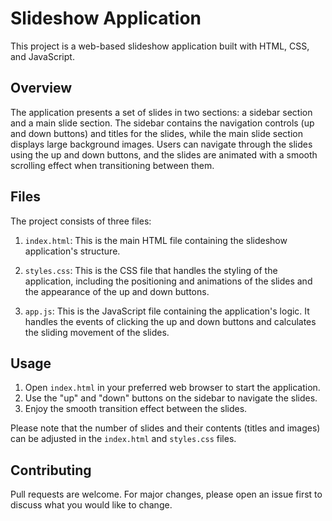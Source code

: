 # Slideshow Application

This project is a web-based slideshow application built with HTML, CSS, and JavaScript.

## Overview

The application presents a set of slides in two sections: a sidebar section and a main slide section. The sidebar contains the navigation controls (up and down buttons) and titles for the slides, while the main slide section displays large background images. Users can navigate through the slides using the up and down buttons, and the slides are animated with a smooth scrolling effect when transitioning between them.

## Files

The project consists of three files:

1. `index.html`: This is the main HTML file containing the slideshow application's structure.

2. `styles.css`: This is the CSS file that handles the styling of the application, including the positioning and animations of the slides and the appearance of the up and down buttons.

3. `app.js`: This is the JavaScript file containing the application's logic. It handles the events of clicking the up and down buttons and calculates the sliding movement of the slides.

## Usage

1. Open `index.html` in your preferred web browser to start the application.
2. Use the "up" and "down" buttons on the sidebar to navigate the slides.
3. Enjoy the smooth transition effect between the slides.

Please note that the number of slides and their contents (titles and images) can be adjusted in the `index.html` and `styles.css` files.

## Contributing

Pull requests are welcome. For major changes, please open an issue first to discuss what you would like to change.
